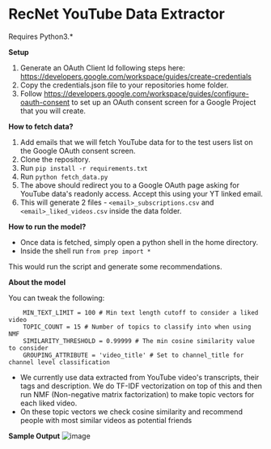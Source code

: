 # RecNet YouTube Data Extractor

Requires Python3.*

**Setup**
1. Generate an OAuth Client Id following steps here: https://developers.google.com/workspace/guides/create-credentials
2. Copy the credentials.json file to your repositories home folder.
3. Follow https://developers.google.com/workspace/guides/configure-oauth-consent to set up an OAuth consent screen for a Google Project that you will create.

**How to fetch data?**
1. Add emails that we will fetch YouTube data for to the test users list on the Google OAuth consent screen.
2. Clone the repository.
3. Run `pip install -r requirements.txt`
4. Run `python fetch_data.py`
5. The above should redirect you to a Google OAuth page asking for YouTube data's readonly access. Accept this using your YT linked email.
6. This will generate 2 files - `<email>_subscriptions.csv` and `<email>_liked_videos.csv` inside the data folder.

**How to run the model?**
- Once data is fetched, simply open a python shell in the home directory.
- Inside the shell run `from prep import *`

This would run the script and generate some recommendations.

**About the model**

You can tweak the following:
```
    MIN_TEXT_LIMIT = 100 # Min text length cutoff to consider a liked video
    TOPIC_COUNT = 15 # Number of topics to classify into when using NMF
    SIMILARITY_THRESHOLD = 0.99999 # The min cosine similarity value to consider
    GROUPING_ATTRIBUTE = 'video_title' # Set to channel_title for channel level classification
```

- We currently use data extracted from YouTube video's transcripts, their tags and description. We do TF-IDF vectorization on top of this and then run NMF (Non-negative matrix factorization) to make topic vectors for each liked video.
- On these topic vectors we check cosine similarity and recommend people with most similar videos as potential friends


**Sample Output**
![image](https://user-images.githubusercontent.com/16242146/158304095-5e772a6c-732c-4f8d-9f2b-4c9b0c76dab1.png)
